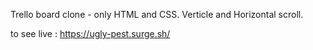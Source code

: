 Trello board clone - only HTML and CSS. Verticle and Horizontal scroll.

to see live : https://ugly-pest.surge.sh/
